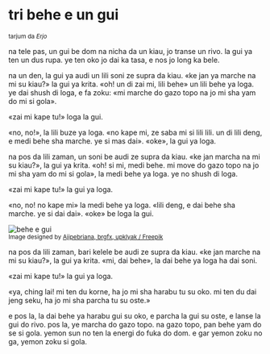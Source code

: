 # tri behe e un gui

<small>tarjum da _Erjo_</small>

na tele pas, un gui be dom na nicha da un kiau, jo transe un rivo.
la gui ya ten un dus rupa. ye ten oko jo dai ka tasa, e nos jo long ka bele.

na un den, la gui ya audi un lili soni ze supra da kiau.
«ke jan ya marche na mi su kiau?» la gui ya krita.
«oh! un di zai mi, lili behe» un lili behe ya loga.
ye dai shush di loga, e fa zoku:
«mi marche do gazo topo na jo mi sha yam do mi si gola».

«zai mi kape tu!» loga la gui.

«no, no!», la lili buze ya loga.
«no kape mi, ze saba mi si lili lili. un di lili deng, e medi behe sha marche. ye si mas dai».
«oke», la gui ya loga.

na pos da lili zaman, un soni be audi ze supra da kiau.
«ke jan marcha na mi su kiau?», la gui ya krita.
«oh! si mi, medi behe. mi move do gazo topo na jo mi sha yam do mi si gola», la medi behe ya loga.
ye no shush di loga.

«zai mi kape tu!» la gui ya loga.

«no, no! no kape mi» la medi behe ya loga.
«lili deng, e dai behe sha marche. ye si dai dai».
«oke» be loga la gui.

![](http://www.pandunia.info/grafe/behe_e_gui.png "behe e gui")  
<small>Image designed by [Ajipebriana, brgfx, upklyak / Freepik](https://www.freepik.com)</small>

na pos da lili zaman, bari kelele be audi ze supra da kiau.
«ke jan marche na mi su kiau?», la gui ya krita.
«mi, dai behe», la dai behe ya loga ha dai soni.

«zai mi kape tu!» la gui ya loga.

«ya, ching lai! mi ten du korne, ha jo mi sha harabu tu su oko.
mi ten du dai jeng seku, ha jo mi sha parcha tu su oste.»

e pos la, la dai behe ya harabu gui su oko, e parcha la gui su oste, e lanse la gui do rivo.
pos la, ye marcha do gazo topo.
na gazo topo, pan behe yam do se si gola.
yemon sun no ten la energi do fuka do dom.
e gar yemon zoku no ga, yemon zoku si gola.

